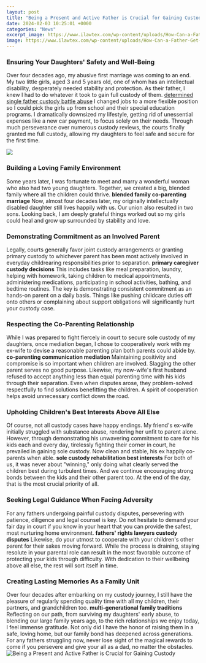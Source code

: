 ```yaml
---
layout: post
title: "Being a Present and Active Father is Crucial for Gaining Custody"
date: 2024-02-03 10:25:01 +0000
categories: "News"
excerpt_image: https://www.ilawtex.com/wp-content/uploads/How-Can-a-Father-Get-Full-Custody-of-his-Child.jpg
image: https://www.ilawtex.com/wp-content/uploads/How-Can-a-Father-Get-Full-Custody-of-his-Child.jpg
---
```


### Ensuring Your Daughters' Safety and Well-Being
Over four decades ago, my abusive first marriage was coming to an end. My two little girls, aged 3 and 5 years old, one of whom has an intellectual disability, desperately needed stability and protection. As their father, I knew I had to do whatever it took to gain full custody of them. [determined single father custody battle abuse](https://fistore.mysenprints.com/collection/alcorta) I changed jobs to a more flexible position so I could pick the girls up from school and their special education programs. I dramatically downsized my lifestyle, getting rid of unessential expenses like a new car payment, to focus solely on their needs. Through much perseverance over numerous custody reviews, the courts finally granted me full custody, allowing my daughters to feel safe and secure for the first time. 

![](https://img-aws.ehowcdn.com/750x400p/photos.demandstudios.com/getty/article/88/108/89792715.jpg)
### Building a Loving Family Environment
Some years later, I was fortunate to meet and marry a wonderful woman who also had two young daughters. Together, we created a big, blended family where all the children could thrive. **blended family co-parenting marriage** Now, almost four decades later, my originally intellectually disabled daughter still lives happily with us. Our union also resulted in two sons. Looking back, I am deeply grateful things worked out so my girls could heal and grow up surrounded by stability and love.
### Demonstrating Commitment as an Involved Parent
Legally, courts generally favor joint custody arrangements or granting primary custody to whichever parent has been most actively involved in everyday childrearing responsibilities prior to separation. **primary caregiver custody decisions** This includes tasks like meal preparation, laundry, helping with homework, taking children to medical appointments, administering medications, participating in school activities, bathing, and bedtime routines. The key is demonstrating consistent commitment as an hands-on parent on a daily basis. Things like pushing childcare duties off onto others or complaining about support obligations will significantly hurt your custody case.
### Respecting the Co-Parenting Relationship  
While I was prepared to fight fiercely in court to secure sole custody of my daughters, once mediation began, I chose to cooperatively work with my ex-wife to devise a reasonable parenting plan both parents could abide by. **co-parenting communication mediation** Maintaining positivity and compromise is so important when children are involved. Slagging the other parent serves no good purpose. Likewise, my now-wife's first husband refused to accept anything less than equal parenting time with his kids through their separation. Even when disputes arose, they problem-solved respectfully to find solutions benefitting the children. A spirit of cooperation helps avoid unnecessary conflict down the road.
### Upholding Children's Best Interests Above All Else 
Of course, not all custody cases have happy endings. My friend's ex-wife initially struggled with substance abuse, rendering her unfit to parent alone. However, through demonstrating his unwavering commitment to care for his kids each and every day, tirelessly fighting their corner in court, he prevailed in gaining sole custody. Now clean and stable, his ex happily co-parents when able. **sole custody rehabilitation best interests** For both of us, it was never about "winning," only doing what clearly served the children best during turbulent times. And we continue encouraging strong bonds between the kids and their other parent too. At the end of the day, that is the most crucial priority of all.
### Seeking Legal Guidance When Facing Adversity 
For any fathers undergoing painful custody disputes, persevering with patience, diligence and legal counsel is key. Do not hesitate to demand your fair day in court if you know in your heart that you can provide the safest, most nurturing home environment. **fathers' rights lawyers custody disputes** Likewise, do your utmost to cooperate with your children's other parent for their sakes moving forward. While the process is draining, staying resolute in your parental role can result in the most favorable outcome of protecting your kids through difficulty. With dedication to their wellbeing above all else, the rest will sort itself in time.
### Creating Lasting Memories As a Family Unit
Over four decades after embarking on my custody journey, I still have the pleasure of regularly spending quality time with all my children, their partners, and grandchildren too. **multi-generational family traditions** Reflecting on our path, from surviving my daughters' early abuse, to blending our large family years ago, to the rich relationships we enjoy today, I feel immense gratitude. Not only did I have the honor of raising them in a safe, loving home, but our family bond has deepened across generations. For any fathers struggling now, never lose sight of the magical rewards to come if you persevere and give your all as a dad, no matter the obstacles.
![Being a Present and Active Father is Crucial for Gaining Custody](https://www.ilawtex.com/wp-content/uploads/How-Can-a-Father-Get-Full-Custody-of-his-Child.jpg)